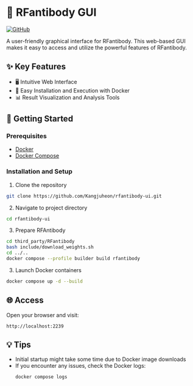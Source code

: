 # 🧬 RFantibody GUI

[![GitHub](https://img.shields.io/badge/GitHub-RFantibody-blue?style=flat&logo=github)](https://github.com/RosettaCommons/RFantibody)

A user-friendly graphical interface for RFantibody. This web-based GUI makes it easy to access and utilize the powerful features of RFantibody.

## ✨ Key Features
- 🖥️ Intuitive Web Interface
- 🐳 Easy Installation and Execution with Docker
- 📊 Result Visualization and Analysis Tools

## 🚀 Getting Started

### Prerequisites
- [Docker](https://www.docker.com/get-started)
- [Docker Compose](https://docs.docker.com/compose/install/)

### Installation and Setup

1. Clone the repository
```bash
git clone https://github.com/Kangjuheon/rfantibody-ui.git
```

2. Navigate to project directory
```bash
cd rfantibody-ui
```

3. Prepare RFAntibody
```bash
cd third_party/RFantibody
bash include/download_weights.sh
cd ../..
docker compose --profile builder build rfantibody
```

3. Launch Docker containers
```bash
docker compose up -d --build
```

## 🌐 Access
Open your browser and visit:
```
http://localhost:2239
```

## 💡 Tips
- Initial startup might take some time due to Docker image downloads
- If you encounter any issues, check the Docker logs:
  ```bash
  docker compose logs
  ```